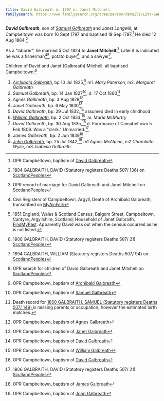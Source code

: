 ```yaml
---
title: David Galbreath b. 1797 m. Janet Mitchell
familysearch: https://www.familysearch.org/tree/person/details/LZVY-GWN
---
```

***David Galbreath***, son of *[Samuel Galbreath](galbreath-samuel-1765.md)* and *Janet Langwill*, at Campbeltown was born 16 Sept 1797 and baptised 19 Sep 1797.[^birth] He died 12 Aug 1884.[^death]

As a "laborer", he married 5 Oct 1824 to **Janet Mitchell**.[^marriage]  Later it is indicated he was a fisherman[^archibald-death][^census1851], potato buyer[^david2-death], and a sawyer[^william-death].

Children of David and Janet (Galbreath) Mitchell, all baptised Campbeltown:[^children]

1. *[Archibald Galbraith](galbraith-archibald-1825.md)*, bp 10 Jul 1825,[^birth-archibald] m1. *Mary Paterson*, m2. *Margaret Galbreath*
2. *Samuel Galbreath*, bp. 14 Jan 1827[^samuel-birth], d. 17 Oct 1860[^samuel-death]
3. *Agnes Galbreath*, bp. 3 Aug 1828[^agnes-birth]
4. *Janet Galbreath*, bp. 6 May 1830[^janet-birth]
5. *David Galbreath*, bp. 29 Jul 1832,[^david1-birth] assumed died in early childhood
6. *[William Galbreath](galbreath-william-1833.md)*, bp. 2 Oct 1833,[^william-birth], m. *Maria McMurtry*
7. *David Galbreath*, bp. 30 Aug 1835,[^david2-birth] d. Poorhouse of Campbeltown 5 Feb 1806. Was a "clerk." Unmarried.[^david2-death]
8. *James Galbreath*, bp. 2 Jun 1839[^james-birth]
9. *[John Galbreath](galbreath-john-1842.md)*, bp. 25 Jul 1842,[^john-birth] m1 *Agnes McAlpine*, m2 *Charolotte Wylie*, m3. *Isabella Galbraith*

[^birth]: OPR Campbeltown, baptism of [David Galbreath](/sources/opr-campbeltown-births.md#1797-09-09-david-galbreath)

[^death]: 1884 GALBRAITH, DAVID (Statutory registers Deaths 507/ 136) on [ScotlandPeoples](https://www.scotlandspeople.gov.uk/view-image/nrs_stat_deaths/2592175)

[^marriage]: OPR record of marriage for David Galbreath and Janet Mitchell on [ScotlandPeoples](https://www.scotlandspeople.gov.uk/view-image/nrs_opr_records/9530948?image=263)

[^children]: OPR search for children of David Galbreath and Janet Mitchell on [ScotlandPeoples](https://www.scotlandspeople.gov.uk/record-results?search_type=people&event=%28B%20OR%20C%20OR%20S%29&record_type%5B0%5D=opr_births&church_type=Old%20Parish%20Registers&dl_cat=church&dl_rec=church-births-baptisms&surname=Galbreath&surname_so=exact&forename_so=fuzzy&from_year=1825&to_year=1844&parent_names=galbreath&parent_names_so=exact&parent_name_two=mitchell&parent_name_two_so=exact&county=ARGYLL&record=Church%20of%20Scotland%20%28old%20parish%20registers%29%20Roman%20Catholic%20Church%20Other%20churches&rd_real_name%5B0%5D=CAMPBELTOWN%20%28LANDWARD%29%20OR%20CAMPBELTOWN%20%28BURGH%29%20OR%20CAMPBELTOWN&rd_display_name%5B0%5D=CAMPBELTOWN%20%28LANDWARD%29%7CCAMPBELTOWN%20%28BURGH%29%7CCAMPBELTOWN_CAMPBELTOWN&rd_label%5B0%5D=CAMPBELTOWN&rd_name%5B0%5D=CAMPBELTOWN%20%2ALANDWARD%2A%20OR%20CAMPBELTOWN%20%2ABURGH%2A%20OR%20CAMPBELTOWN&sort=asc&order=Date&field=year)

[^census1841]: 1841 England, Wales & Scotland Census, Household of David Galbreath on [FindMyPast](https://www.findmypast.com/transcript?id=GBC/1841/0016599305&expand=true).  Lists occupation as sawer. His wife Janet is listed along with children Samuel, Agnes, Janet, William, David, James at Balgom Street, Campbeltown, Argyllshire, Scotland.

[^census1851]: 1851 England, Wales & Scotland Census; Balgom Street, Campbeltown, Cantyre, Argyllshire, Scotland; Household of Janet Galbraith. [FindMyPast](https://www.findmypast.com/transcript?id=GBC/1851/0019258425&expand=true).  Apparently David was out when the census occurred as he is not listed.

[^birth-archibald]: OPR Campbeltown, baptism of [Archibald Galbreath](/sources/opr-campbeltown-births.md#1825-07-10-archibald-galbreath)

[^samuel-birth]: OPR Campbeltown, baptism of [Samuel Galbreath](/sources/opr-campbeltown-births.md#1827-01-14-samuel-galbreath)

[^samuel-death]: Death record for [1860 GALBRAITH, SAMUEL (Statutory registers Deaths 507/ 149)
](https://www.scotlandspeople.gov.uk/view-image/nrs_stat_deaths/385069) is missing parents or occupation, however the estimated birth matches.

[^agnes-birth]: OPR Campbeltown, baptism of [Agnes Galbreath](/sources/opr-campbeltown-births.md#1828-08-03-agnes-galbreath)

[^janet-birth]:  OPR Campbeltown, baptism of [Janet Galbreath](/sources/opr-campbeltown-births.md#1830-05-06-janet-galbreath)

[^david1-birth]: OPR Campbeltown, baptism of [David Galbreath](/sources/opr-campbeltown-births.md#1832-07-29-david-galbreath)

[^archibald-death]: Civil Registers of Campbeltown, Argyll, Death of Archibald Galbreath, transcribed on [MyAinFolk](https://www.myainfolk.ca/records/6834)

[^william-birth]: OPR Campbeltown, baptism of [William Galbreath](/sources/opr-campbeltown-births.md#1833-10-02-william-galbreath)

[^william-death]: 1894 GALBRAITH, WILLIAM (Statutory registers Deaths 507/ 94) on [ScotlandPeoples](https://www.scotlandspeople.gov.uk/view-image/nrs_stat_deaths/4599656)

[^david2-birth]: OPR Campbeltown, baptism of [David Galbreath](/sources/opr-campbeltown-births.md#1835-08-30-david-galbreath)

[^david2-death]: 1906 GALBRAITH, DAVID (Statutory registers Deaths 507/ 21) [ScotlandPeoples](https://www.scotlandspeople.gov.uk/view-image/nrs_stat_deaths/5926269)

[^james-birth]: OPR Campbeltown, baptism of [James Galbreath](/sources/opr-campbeltown-births.md#1839-06-02-james-galbreath)

[^john-birth]: OPR Campbeltown, baptism of [John Galbreath](/sources/opr-campbeltown-births.md#1842-07-25-john-galbreath)

